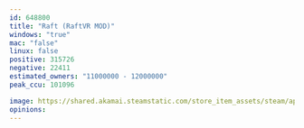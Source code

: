 ```yaml
---
id: 648800
title: "Raft (RaftVR MOD)"
windows: "true"
mac: "false"
linux: false
positive: 315726
negative: 22411
estimated_owners: "11000000 - 12000000"
peak_ccu: 101096

image: https://shared.akamai.steamstatic.com/store_item_assets/steam/apps/648800/header.jpg?t=1721725925
opinions:
---
```

